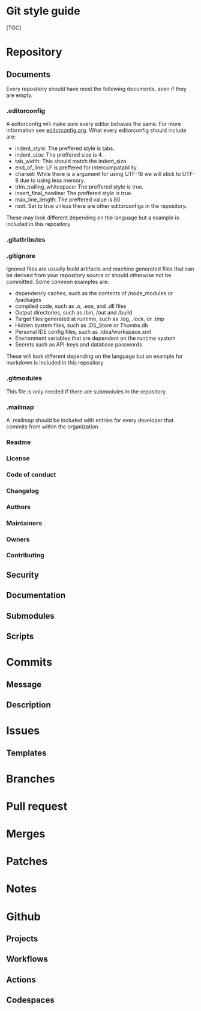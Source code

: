 # Git style guide

[TOC]

# Repository
## Documents
Every repository should have most the following documents, even if they are empty. 
### .editorconfig
A editorconfig will make sure every editor behaves the same. For more information see [editorconfig.org](https://editorconfig.org/). 
What every editorconfig should include are:
- indent_style: The preffered style is tabs.
- indent_size: The preffered size is 4.
- tab_width: This should match the indent_size.
- end_of_line: LF is preffered for intercompatability.
- charset: While there is a argument for using UTF-16 we will stick to UTF-8 due to using less memory. 
- trim_trailing_whitespace: The preffered style is true.
- insert_final_newline: The preffered style is true.
- max_line_length: The preffered value is 80
- root: Set to true unless there are other editorconfigs in the repository.

These may look different depending on the language but a example is included in this repository
### .gitattributes
### .gitignore
Ignored files are usually build artifacts and machine generated files that can be derived from your repository source or should otherwise not be committed. Some common examples are:

- dependency caches, such as the contents of /node_modules or /packages
- compiled code, such as .o, .exe, and .dll files
- Output directories, such as /bin, /out and /build
- Target files generated at runtime, such as .log, .lock, or .tmp
- Hidden system files, such as .DS_Store or Thumbs.db
- Personal IDE config files, such as .idea/workspace.xml
- Environment variables that are dependent on the runtime system
- Secrets such as API-keys and database passwords

These will look different depending on the language but an example for markdown is included in this repository
### .gitmodules
This file is only needed if there are submodules in the repository.
### .mailmap
A .mailmap should be included with entries for every developer that commits from within the organization. 
### Readme
### License
### Code of conduct
### Changelog
### Authors
### Maintainers
### Owners
### Contributing
## Security
## Documentation
## Submodules
## Scripts


# Commits
## Message
## Description

# Issues
## Templates

# Branches

# Pull request

# Merges

# Patches

# Notes

# Github
## Projects
## Workflows
## Actions
## Codespaces